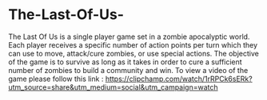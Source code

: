 # The-Last-Of-Us-
The Last Of Us is a single player game set in a zombie apocalyptic world. Each player receives a specific number of action points per turn which they can use to move, attack/cure zombies, or use special actions. The objective of the game is to survive as long as it takes in order to cure a sufficient number of zombies to build a community and win. 
To view a video of the game please follow this link : https://clipchamp.com/watch/1rRPCk6sERk?utm_source=share&utm_medium=social&utm_campaign=watch
